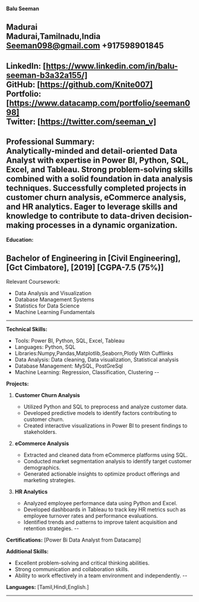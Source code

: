 **Balu Seeman**

Madurai  
Madurai,Tamilnadu,India  
Seeman098@gmail.com
+917598901845  
--

**LinkedIn:** [https://www.linkedin.com/in/balu-seeman-b3a32a155/]  
**GitHub:** [https://github.com/Knite007]  
**Portfolio:** [https://www.datacamp.com/portfolio/seeman098]  
**Twitter:** [https://twitter.com/seeman_v]
--

**Professional Summary:**  
Analytically-minded and detail-oriented Data Analyst with expertise in Power BI, Python, SQL, Excel, and Tableau. Strong problem-solving skills combined with a solid foundation in data analysis techniques. Successfully completed projects in customer churn analysis, eCommerce analysis, and HR analytics. Eager to leverage skills and knowledge to contribute to data-driven decision-making processes in a dynamic organization.
--

**Education:**

Bachelor of Engineering in [Civil Engineering], [Gct Cimbatore], [2019]
[CGPA-7.5 (75%)]
--
Relevant Coursework:
- Data Analysis and Visualization
- Database Management Systems
- Statistics for Data Science
- Machine Learning Fundamentals
- --

**Technical Skills:**
- Tools: Power BI, Python, SQL, Excel, Tableau
- Languages: Python, SQL
- Libraries:Numpy,Pandas,Matplotlib,Seaborn,Plotly With Cufflinks
- Data Analysis: Data cleaning, Data visualization, Statistical analysis
- Database Management: MySQL, PostGreSql
- Machine Learning: Regression, Classification, Clustering
--

**Projects:**

1. **Customer Churn Analysis**
   - Utilized Python and SQL to preprocess and analyze customer data.
   - Developed predictive models to identify factors contributing to customer churn.
   - Created interactive visualizations in Power BI to present findings to stakeholders.

2. **eCommerce Analysis**
   - Extracted and cleaned data from eCommerce platforms using SQL.
   - Conducted market segmentation analysis to identify target customer demographics.
   - Generated actionable insights to optimize product offerings and marketing strategies.

3. **HR Analytics**
   - Analyzed employee performance data using Python and Excel.
   - Developed dashboards in Tableau to track key HR metrics such as employee turnover rates and performance evaluations.
   - Identified trends and patterns to improve talent acquisition and retention strategies.
--

**Certifications:**
[Power Bi Data Analyst from Datacamp]

**Additional Skills:**
- Excellent problem-solving and critical thinking abilities.
- Strong communication and collaboration skills.
- Ability to work effectively in a team environment and independently.
--

**Languages:**
[Tamil,Hindi,English.]

---
